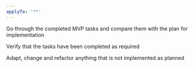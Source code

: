 ```yaml
---
applyTo: '**'
---
```

Go through the completed MVP tasks and compare them with the plan for implementation

Verify that the tasks have been completed as required

Adapt, change and refactor anything that is not implemented as planned
